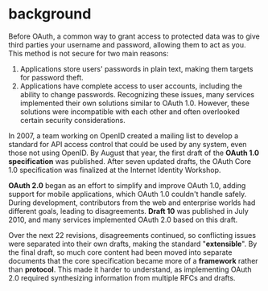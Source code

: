 # background

Before OAuth, a common way to grant access to protected data was to give third parties your username and password, allowing them to act as you. This method is not secure for two main reasons:

1. Applications store users' passwords in plain text, making them targets for password theft.
2. Applications have complete access to user accounts, including the ability to change passwords.
Recognizing these issues, many services implemented their own solutions similar to OAuth 1.0. However, these solutions were incompatible with each other and often overlooked certain security considerations.

In 2007, a team working on OpenID created a mailing list to develop a standard for API access control that could be used by any system, even those not using OpenID. By August that year, the first draft of the **OAuth 1.0 specification** was published. After seven updated drafts, the OAuth Core 1.0 specification was finalized at the Internet Identity Workshop.

**OAuth 2.0** began as an effort to simplify and improve OAuth 1.0, adding support for mobile applications, which OAuth 1.0 couldn't handle safely. During development, contributors from the web and enterprise worlds had different goals, leading to disagreements. **Draft 10** was published in July 2010, and many services implemented OAuth 2.0 based on this draft.

Over the next 22 revisions, disagreements continued, so conflicting issues were separated into their own drafts, making the standard "**extensible**". By the final draft, so much core content had been moved into separate documents that the core specification became more of a **framework** rather than **protocol**. This made it harder to understand, as implementing OAuth 2.0 required synthesizing information from multiple RFCs and drafts.